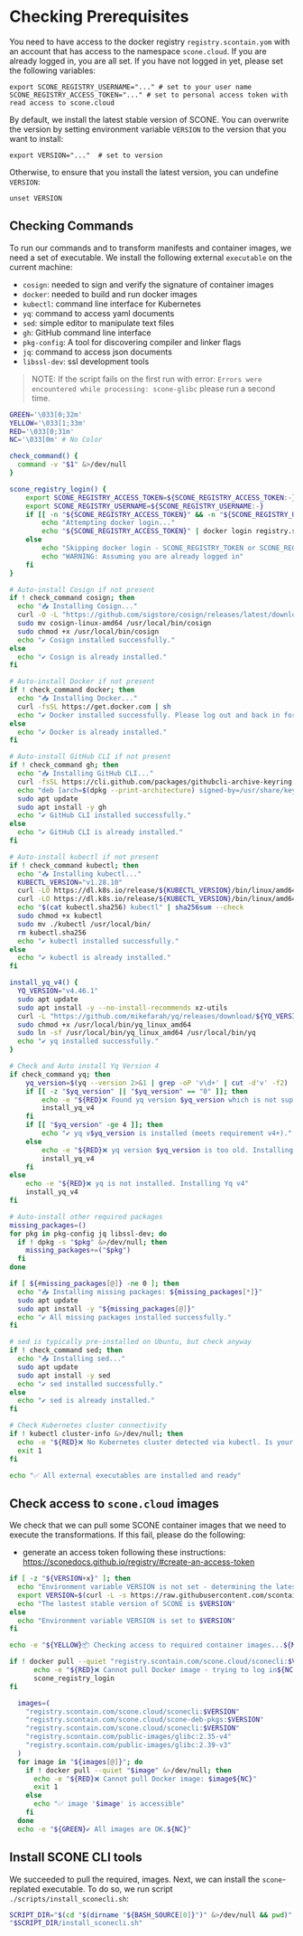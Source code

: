 # Checking Prerequisites

You need to have access to the docker registry `registry.scontain.yom` with an account that has access to the namespace `scone.cloud`. If you are already logged in, you are all set. If you have not logged in yet, please set the following variables:

```
export SCONE_REGISTRY_USERNAME="..." # set to your user name 
SCONE_REGISTRY_ACCESS_TOKEN="..." # set to personal access token with read access to scone.cloud
```

By default, we install the latest stable version of SCONE. You can overwrite the version by setting environment variable `VERSION` to the version that you want to install:

```
export VERSION="..."  # set to version
```

Otherwise, to ensure that you install the latest version, you can undefine `VERSION`:

```
unset VERSION
```

## Checking Commands

To run our commands and to transform manifests and container images,
we need a set of executable. We install the following external `executable` on
the current machine:

- `cosign`: needed to sign and verify the signature of container images
- `docker`: needed to build and run docker images
- `kubectl`: command line interface for Kubernetes
- `yq`: command to access yaml documents
- `sed`: simple editor to manipulate text files
- `gh`: GitHub command line interface
- `pkg-config`: A tool for discovering compiler and linker flags
- `jq`: command to access json documents
- `libssl-dev`: ssl development tools

> NOTE: If the script fails on the first run with error:
> `Errors were encountered while processing: scone-glibc`
> please run a second time.

```bash
GREEN='\033[0;32m'
YELLOW='\033[1;33m'
RED='\033[0;31m'
NC='\033[0m' # No Color

check_command() {
  command -v "$1" &>/dev/null
}

scone_registry_login() {
    export SCONE_REGISTRY_ACCESS_TOKEN=${SCONE_REGISTRY_ACCESS_TOKEN:-}
    export SCONE_REGISTRY_USERNAME=${SCONE_REGISTRY_USERNAME:-}
    if [[ -n "${SCONE_REGISTRY_ACCESS_TOKEN}" && -n "${SCONE_REGISTRY_USERNAME}" ]]; then
        echo "Attempting docker login..."
        echo "${SCONE_REGISTRY_ACCESS_TOKEN}" | docker login registry.scontain.com --username "${SCONE_REGISTRY_USERNAME}" --password-stdin
    else
        echo "Skipping docker login - SCONE_REGISTRY_TOKEN or SCONE_REGISTRY_USERNAME not set or empty"
        echo "WARNING: Assuming you are already logged in"
    fi
}

# Auto-install Cosign if not present
if ! check_command cosign; then
  echo "📥 Installing Cosign..."
  curl -O -L "https://github.com/sigstore/cosign/releases/latest/download/cosign-linux-amd64"
  sudo mv cosign-linux-amd64 /usr/local/bin/cosign
  sudo chmod +x /usr/local/bin/cosign
  echo "✔️ Cosign installed successfully."
else
  echo "✔️ Cosign is already installed."
fi

# Auto-install Docker if not present
if ! check_command docker; then
  echo "📥 Installing Docker..."
  curl -fsSL https://get.docker.com | sh
  echo "✔️ Docker installed successfully. Please log out and back in for group changes to take effect."
else
  echo "✔️ Docker is already installed."
fi

# Auto-install GitHub CLI if not present
if ! check_command gh; then
  echo "📥 Installing GitHub CLI..."
  curl -fsSL https://cli.github.com/packages/githubcli-archive-keyring.gpg | sudo dd of=/usr/share/keyrings/githubcli-archive-keyring.gpg
  echo "deb [arch=$(dpkg --print-architecture) signed-by=/usr/share/keyrings/githubcli-archive-keyring.gpg] https://cli.github.com/packages stable main" | sudo tee /etc/apt/sources.list.d/github-cli.list > /dev/null
  sudo apt update
  sudo apt install -y gh
  echo "✔️ GitHub CLI installed successfully."
else
  echo "✔️ GitHub CLI is already installed."
fi

# Auto-install kubectl if not present
if ! check_command kubectl; then
  echo "📥 Installing kubectl..."
  KUBECTL_VERSION="v1.28.10"
  curl -LO https://dl.k8s.io/release/${KUBECTL_VERSION}/bin/linux/amd64/kubectl
  curl -LO https://dl.k8s.io/release/${KUBECTL_VERSION}/bin/linux/amd64/kubectl.sha256
  echo "$(cat kubectl.sha256) kubectl" | sha256sum --check
  sudo chmod +x kubectl
  sudo mv ./kubectl /usr/local/bin/
  rm kubectl.sha256
  echo "✔️ kubectl installed successfully."
else
  echo "✔️ kubectl is already installed."
fi

install_yq_v4() {
  YQ_VERSION="v4.46.1"
  sudo apt update
  sudo apt install -y --no-install-recommends xz-utils
  curl -L "https://github.com/mikefarah/yq/releases/download/${YQ_VERSION}/yq_linux_amd64.tar.gz" | sudo tar xz -C /usr/local/bin
  sudo chmod +x /usr/local/bin/yq_linux_amd64
  sudo ln -sf /usr/local/bin/yq_linux_amd64 /usr/local/bin/yq
  echo "✔️ yq installed successfully."
}

# Check and Auto install Yq Version 4
if check_command yq; then
    yq_version=$(yq --version 2>&1 | grep -oP 'v\d+' | cut -d'v' -f2) || yq_version=""
    if [[ -z "$yq_version" || "$yq_version" == "0" ]]; then
        echo -e "${RED}❌ Found yq version $yq_version which is not supported. Installing Yq v4"
        install_yq_v4
    fi
    if [[ "$yq_version" -ge 4 ]]; then
        echo "✔️ yq v$yq_version is installed (meets requirement v4+)."
    else
        echo -e "${RED}❌ yq version $yq_version is too old. Installing Yq v4"
        install_yq_v4
    fi
else
    echo -e "${RED}❌ yq is not installed. Installing Yq v4"
    install_yq_v4
fi

# Auto-install other required packages
missing_packages=()
for pkg in pkg-config jq libssl-dev; do
  if ! dpkg -s "$pkg" &>/dev/null; then
    missing_packages+=("$pkg")
  fi
done

if [ ${#missing_packages[@]} -ne 0 ]; then
  echo "📥 Installing missing packages: ${missing_packages[*]}"
  sudo apt update
  sudo apt install -y "${missing_packages[@]}"
  echo "✔️ All missing packages installed successfully."
fi

# sed is typically pre-installed on Ubuntu, but check anyway
if ! check_command sed; then
  echo "📥 Installing sed..."
  sudo apt update
  sudo apt install -y sed
  echo "✔️ sed installed successfully."
else
  echo "✔️ sed is already installed."
fi

# Check Kubernetes cluster connectivity
if ! kubectl cluster-info &>/dev/null; then
  echo -e "${RED}❌ No Kubernetes cluster detected via kubectl. Is your cluster running?${NC}"
  exit 1
fi

echo "✅ All external executables are installed and ready"
```

## Check access to `scone.cloud` images

We check that we can pull some SCONE container images that we need to execute
the transformations. If this fail, please do the following:

- generate an access token following these instructions: <https://sconedocs.github.io/registry/#create-an-access-token>

```bash
if [ -z "${VERSION+x}" ]; then
  echo "Environment variable VERSION is not set - determining the latest stable version of SCONE"
  export VERSION=$(curl -L -s https://raw.githubusercontent.com/scontain/scone/refs/heads/main/stable.txt)
  echo "The lastest stable version of SCONE is $VERSION"
else
  echo "Environment variable VERSION is set to $VERSION"
fi

echo -e "${YELLOW}📦 Checking access to required container images...${NC}"

if ! docker pull --quiet "registry.scontain.com/scone.cloud/sconecli:$VERSION" &>/dev/null; then
      echo -e "${RED}❌ Cannot pull Docker image - trying to log in${NC}"
      scone_registry_login
fi

  images=(
    "registry.scontain.com/scone.cloud/sconecli:$VERSION"
    "registry.scontain.com/scone.cloud/scone-deb-pkgs:$VERSION"
    "registry.scontain.com/scone.cloud/sconecli:$VERSION"
    "registry.scontain.com/public-images/glibc:2.35-v4"
    "registry.scontain.com/public-images/glibc:2.39-v3"
  )
  for image in "${images[@]}"; do
    if ! docker pull --quiet "$image" &>/dev/null; then
      echo -e "${RED}❌ Cannot pull Docker image: $image${NC}"
      exit 1
    else
      echo "✅ image '$image' is accessible"
    fi
  done
  echo -e "${GREEN}✔️ All images are OK.${NC}"
```

## Install SCONE CLI tools

We succeeded to pull the required, images. Next, we can install the `scone`-replated executable. To do so, we run script `./scripts/install_sconecli.sh`:

```bash
SCRIPT_DIR="$(cd "$(dirname "${BASH_SOURCE[0]}")" &>/dev/null && pwd)"
"$SCRIPT_DIR/install_sconecli.sh"
```

